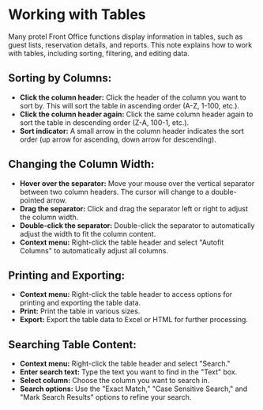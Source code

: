 # Working with Tables

Many protel Front Office functions display information in tables, such as guest lists, reservation details, and reports. This note explains how to work with tables, including sorting, filtering, and editing data. 

## Sorting by Columns:

* **Click the column header:**  Click the header of the column you want to sort by. This will sort the table in ascending order (A-Z, 1-100, etc.).
* **Click the column header again:** Click the same column header again to sort the table in descending order (Z-A, 100-1, etc.).
* **Sort indicator:**  A small arrow in the column header indicates the sort order (up arrow for ascending, down arrow for descending).

## Changing the Column Width:

* **Hover over the separator:** Move your mouse over the vertical separator between two column headers. The cursor will change to a double-pointed arrow.
* **Drag the separator:** Click and drag the separator left or right to adjust the column width.
* **Double-click the separator:** Double-click the separator to automatically adjust the width to fit the column content.
* **Context menu:** Right-click the table header and select "Autofit Columns" to automatically adjust all columns.

## Printing and Exporting:

* **Context menu:** Right-click the table header to access options for printing and exporting the table data.
* **Print:** Print the table in various sizes.
* **Export:**  Export the table data to Excel or HTML for further processing.

## Searching Table Content:

* **Context menu:** Right-click the table header and select "Search."
* **Enter search text:** Type the text you want to find in the "Text" box.
* **Select column:** Choose the column you want to search in.
* **Search options:**  Use the "Exact Match," "Case Sensitive Search," and "Mark Search Results" options to refine your search. 